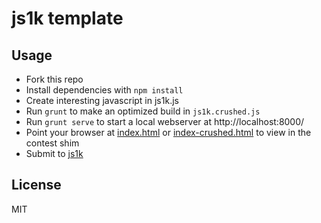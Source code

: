 js1k template
=============

Usage
-----
 * Fork this repo
 * Install dependencies with `npm install`
 * Create interesting javascript in js1k.js
 * Run `grunt` to make an optimized build in `js1k.crushed.js`
 * Run `grunt serve` to start a local webserver at http://localhost:8000/
 * Point your browser at [index.html](http://localhost:8000/index.html) or [index-crushed.html](http://localhost:8000/index-crushed.html) to view in the contest shim
 * Submit to [js1k](http://js1k.com/)

License
-------
MIT
